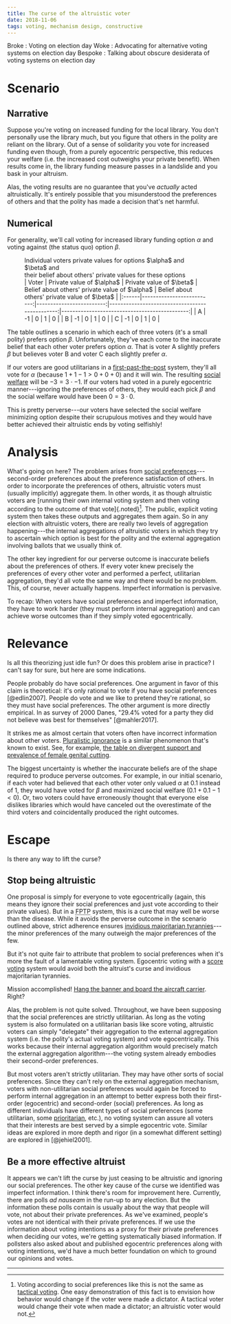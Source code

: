 ```yaml
---
title: The curse of the altruistic voter
date: 2018-11-06
tags: voting, mechanism design, constructive
---
```


Broke
:   Voting on election day
Woke
:   Advocating for alternative voting systems on election day
Bespoke
:   Talking about obscure desiderata of voting systems on election day

# Scenario

## Narrative

Suppose you're voting on increased funding for the local library. You don't personally use the library much, but you figure that others in the polity are reliant on the library. Out of a sense of solidarity you vote for increased funding even though, from a purely egocentric perspective, this reduces your welfare (i.e. the increased cost outweighs your private benefit). When results come in, the library funding measure passes in a landslide and you bask in your altruism.

Alas, the voting results are no guarantee that you've _actually_ acted altruistically. It's entirely possible that you misunderstood the preferences of others and that the polity has made a decision that's net harmful.

## Numerical

For generality, we'll call voting for increased library funding option $\alpha$ and voting against (the status quo) option $\beta$.

<figure>
<figcaption>Individual voters private values for options $\alpha$ and $\beta$ and <br> their belief about others' private values for these options</figcaption>
| Voter | Private value of $\alpha$ | Private value of $\beta$ | Belief about others' private value of $\alpha$ | Belief about others' private value of $\beta$ |
|:------|--------------------------:|-------------------------:|-----------------------------------------------:|----------------------------------------------:|
| A     |                        -1 |                        0 |                                              1 |                                             0 |
| B     |                        -1 |                        0 |                                              1 |                                             0 |
| C     |                        -1 |                        0 |                                              1 |                                             0 |
</figure>

The table outlines a scenario in which each of three voters (it's a small polity) prefers option $\beta$. Unfortunately, they've each come to the inaccurate belief that each other voter prefers option $\alpha$. That is voter A slightly prefers $\beta$ but believes voter B and voter C each slightly prefer $\alpha$.

If our voters are good utilitarians in a [first-past-the-post](https://en.wikipedia.org/wiki/First-past-the-post_voting) system, they'll all vote for $\alpha$ (because $1 + 1 - 1 > 0 + 0 + 0$) and it will win. The resulting [social welfare](https://en.wikipedia.org/wiki/Social_welfare_function) will be $-3 = 3 \cdot -1$. If our voters had voted in a purely egocentric manner---ignoring the preferences of others, they would each pick $\beta$ and the social welfare would have been $0 = 3 \cdot 0$.

This is pretty perverse---our voters have selected the social welfare minimizing option despite their scrupulous motives and they would have better achieved their altruistic ends by voting selfishly!

<!--more-->

# Analysis

What's going on here? The problem arises from [social preferences](https://en.wikipedia.org/wiki/Altruism_theory_of_voting)---second-order preferences about the preference satisfaction of others. In order to incorporate the preferences of others, altruistic voters must (usually implicitly) aggregate them. In other words, it as though altruistic voters are [running their own internal voting system and then voting according to the outcome of that vote]{.noted}[^strategic]. The public, explicit voting system then takes these outputs and aggregates them again. So in any election with altruistic voters, there are really two levels of aggregation happening---the internal aggregations of altruistic voters in which they try to ascertain which option is best for the polity and the external aggregation involving ballots that we usually think of.

The other key ingredient for our perverse outcome is inaccurate beliefs about the preferences of others. If every voter knew precisely the preferences of every other voter and performed a perfect, utilitarian aggregation, they'd all vote the same way and there would be no problem. This, of course, never actually happens. Imperfect information is pervasive.

To recap: When voters have social preferences and imperfect information, they have to work harder (they must perform internal aggregation) and can achieve worse outcomes than if they simply voted egocentrically.

# Relevance

Is all this theorizing just idle fun? Or does this problem arise in practice? I can't say for sure, but here are some indications.

People probably do have social preferences. One argument in favor of this claim is theoretical: it's only rational to vote if you have social preferences [@edlin2007]. People do vote and we like to pretend they're rational, so they must have social preferences. The other argument is more directly empirical. In as survey of 2000 Danes, "29.4% voted for a party they did not believe was best for themselves" [@mahler2017].

It strikes me as almost certain that voters often have incorrect information about other voters. [Pluralistic ignorance](https://en.wikipedia.org/wiki/Pluralistic_ignorance) is a similar phenomenon that's known to exist. See, for example, [the table on divergent support and prevalence of female genital cutting](/posts/norms-wild-clickbait#on-reluctant-female-genital-cutting).

The biggest uncertainty is whether the inaccurate beliefs are of the shape required to produce perverse outcomes. For example, in our initial scenario, if each voter had believed that each other voter only valued $\alpha$ at 0.1 instead of 1, they would have voted for $\beta$ and maximized social welfare ($0.1 + 0.1 - 1 < 0$). Or, two voters could have erroneously thought that everyone else dislikes libraries which would have canceled out the overestimate of the third voters and coincidentally produced the right outcomes.

# Escape

Is there any way to lift the curse?

## Stop being altruistic

One proposal is simply for everyone to vote egocentrically (again, this means they ignore their social preferences and just vote according to their private values). But in a <abbr title="first-past-the-post">FPTP</abbr> system, this is a cure that may well be worse than the disease. While it avoids the perverse outcome in the scenario outlined above, strict adherence ensures [invidious majoritarian tyrannies](/posts/innocuous-invidious-majoritarian-tyrannies/)---the minor preferences of the many outweigh the major preferences of the few.

But it's not quite fair to attribute that problem to social preferences when it's more the fault of a lamentable voting system. Egocentric voting with a [score voting](https://en.wikipedia.org/wiki/Score_voting) system would avoid both the altruist's curse and invidious majoritarian tyrannies.

Mission accomplished! [Hang the banner and board the aircraft carrier](https://en.wikipedia.org/wiki/Mission_Accomplished_speech). Right?

Alas, the problem is not quite solved. Throughout, we have been supposing that the social preferences are strictly utilitarian. As long as the voting system is also formulated on a utilitarian basis like score voting, altruistic voters can simply "delegate" their aggregation to the external aggregation system (i.e. the polity's actual voting system) and vote egocentrically. This works because their internal aggregation algorithm would precisely match the external aggregation algorithm---the voting system already embodies their second-order preferences. 

But most voters aren't strictly utilitarian. They may have other sorts of social preferences. Since they can't rely on the external aggregation mechanism, voters with non-utilitarian social preferences would again be forced to perform internal aggregation in an attempt to better express both their first-order (egocentric) and second-order (social) preferences. As long as different individuals have different types of social preferences (some utilitarian, some [prioritarian](https://en.wikipedia.org/wiki/Prioritarianism), etc.), no voting system can assure all voters that their interests are best served by a simple egocentric vote. Similar ideas are explored in more depth and rigor (in a somewhat different setting) are explored in [@jehiel2001].

## Be a more effective altruist

It appears we can't lift the curse by just ceasing to be altruistic and ignoring our social preferences. The other key cause of the curse we identified was imperfect information. I think there's room for improvement here. Currently, there are polls <i>ad nauseam</i> in the run-up to any election. But the information these polls contain is usually about the way that people will vote, not about their private preferences. As we've examined, people's votes are not identical with their private preferences. If we use the information about voting intentions as a proxy for their private preferences when deciding our votes, we're getting systematically biased information. If pollsters also asked about and published egocentric preferences along with voting intentions, we'd have a much better foundation on which to ground our opinions and votes.

<hr class="references">

[^strategic]: Voting according to social preferences like this is not the same as [tactical voting](https://en.wikipedia.org/wiki/Tactical_voting). One easy demonstration of this fact is to envision how behavior would change if the voter were made a dictator. A tactical voter would change their vote when made a dictator; an altruistic voter would not.
